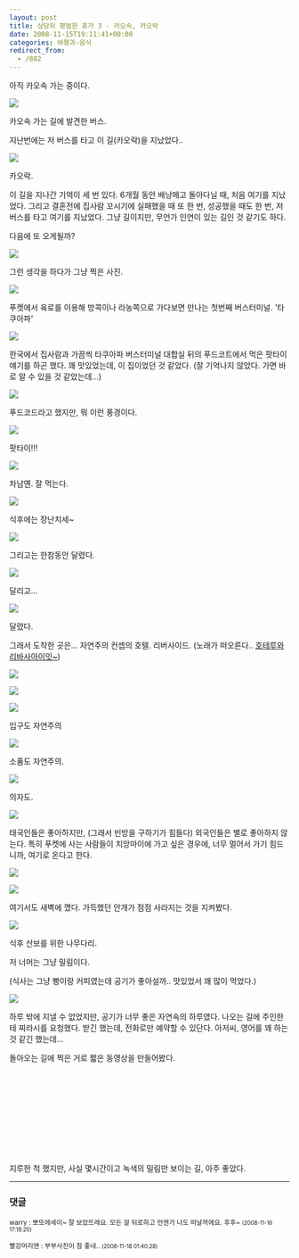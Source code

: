 ```yaml
---
layout: post
title: 상당히 평범한 휴가 3 - 카오속, 카오락
date: 2008-11-15T19:11:41+00:00
categories: 여행과-음식
redirect_from:
  - /882
---
```




아직 카오속 가는 중이다.

<a title="Flickr에서 돌핀호텔님의 hkt2008-10-04 13-38-34_GX-1S" href="http://www.flickr.com/photos/jinto/2983753935/">

<img src="http://farm4.static.flickr.com/3286/2983753935_cd44fe6dce_o.jpg" ></a>

카오속 가는 길에 발견한 버스.

지난번에는 저 버스를 타고 이 길(카오락)을 지났었다..

<a title="Flickr에서 돌핀호텔님의 hkt2008-10-04 13-39-09_GX-1S" href="http://www.flickr.com/photos/jinto/2984612024/"><img src="http://farm4.static.flickr.com/3171/2984612024_bb32e498ea_o.jpg" ></a>

카오락.

이 길을 지나간 기억이 세 번 있다. 6개월 동안 배낭메고 돌아다닐 때, 처음 여기를 지났었다. 그리고 결혼전에 집사람 꼬시기에 실패했을 때 또 한 번, 성공했을 때도 한 번, 저 버스를 타고 여기를 지났었다. 그냥 길이지만, 무언가 인연이 있는 길인 것 같기도 하다.

다음에 또 오게될까?

<a title="Flickr에서 돌핀호텔님의 hkt2008-10-04 13-39-23_GX-1S" href="http://www.flickr.com/photos/jinto/2983754409/"><img src="http://farm4.static.flickr.com/3253/2983754409_8784592570_o.jpg" ></a>

그런 생각을 하다가 그냥 찍은 사진.

<a title="Flickr에서 돌핀호텔님의 hkt2008-10-04 15-01-09_GX-1S" href="http://www.flickr.com/photos/jinto/2983755789/"><img src="http://farm4.static.flickr.com/3199/2983755789_01e38862c1_o.jpg" ></a>

푸켓에서 육로를 이용해 방콕이나 라농쪽으로 가다보면 만나는 첫번째 버스터미널. '타쿠아파'

<a title="Flickr에서 돌핀호텔님의 hkt2008-10-04 14-39-39_GX-1S" href="http://www.flickr.com/photos/jinto/2983754587/"><img src="http://farm4.static.flickr.com/3213/2983754587_1c343b24f8_o.jpg" ></a>

한국에서 집사람과 가끔씩 타쿠아파 버스터미널 대합실 뒤의 푸드코트에서 먹은 팟타이 얘기를 하곤 했다. 꽤 맛있었는데, 이 집이었던 것 같았다. (잘 기억나지 않았다. 가면 바로 알 수 있을 것 같았는데...)

<a title="Flickr에서 돌핀호텔님의 hkt2008-10-04 14-40-00_GX-1S" href="http://www.flickr.com/photos/jinto/2984612644/"><img src="http://farm4.static.flickr.com/3192/2984612644_a99bf98ab7_o.jpg" ></a>

푸드코드라고 했지만, 뭐 이런 풍경이다.

<a title="Flickr에서 돌핀호텔님의 hkt2008-10-04 14-46-46_GX-1S" href="http://www.flickr.com/photos/jinto/2984613222/"><img src="http://farm4.static.flickr.com/3278/2984613222_059c7c0d8c_o.jpg" ></a>

팟타이!!!

<a title="Flickr에서 돌핀호텔님의 hkt2008-10-04 15-06-26_GX-1S" href="http://www.flickr.com/photos/jinto/2983756357/"><img src="http://farm4.static.flickr.com/3274/2983756357_b9a35796a0_o.jpg" ></a>

차남옌. 잘 먹는다.

<a title="Flickr에서 돌핀호텔님의 hkt2008-10-04 15-21-48_GX-1S" href="http://www.flickr.com/photos/jinto/2984721560/"><img src="http://farm4.static.flickr.com/3191/2984721560_46c2f1ecc6_o.jpg" ></a>

식후에는 장난치세~

<a title="Flickr에서 돌핀호텔님의 hkt2008-10-04 15-38-40_GX-1S" href="http://www.flickr.com/photos/jinto/2983867543/"><img src="http://farm4.static.flickr.com/3024/2983867543_42d1f77aa8_o.jpg" ></a>

그리고는 한참동안 달렸다.

<a title="Flickr에서 돌핀호텔님의 hkt2008-10-04 16-11-23_GX-1S" href="http://www.flickr.com/photos/jinto/2983867687/"><img src="http://farm4.static.flickr.com/3160/2983867687_7481e35338_o.jpg" ></a>

달리고...

<a title="Flickr에서 돌핀호텔님의 hkt2008-10-04 16-13-28_GX-1S" href="http://www.flickr.com/photos/jinto/2984724384/"><img src="http://farm3.static.flickr.com/2282/2984724384_0e08ceffd6_o.jpg" ></a>

달렸다.

그래서 도착한 곳은... 자연주의 컨셉의 호텔. 리버사이드. (노래가 떠오른다.. <a href="http://jinto.pe.kr/978" target="_blank" title="[http://jinto.pe.kr/978]로 이동합니다.">호테루와 리바사아이잇~</a>)

<a title="Flickr에서 돌핀호텔님의 hkt2008-10-04 16-29-13_GX-1S" href="http://www.flickr.com/photos/jinto/2984729442/"><img src="http://farm4.static.flickr.com/3067/2984729442_bf2e8e0e72_o.jpg" ></a>

<a title="Flickr에서 돌핀호텔님의 hkt2008-10-04 16-29-47_GX-1S" href="http://www.flickr.com/photos/jinto/2984729710/"><img src="http://farm4.static.flickr.com/3017/2984729710_b77828bfc8_o.jpg" ></a>

<a title="Flickr에서 돌핀호텔님의 hkt2008-10-04 16-58-28_GX-1S" href="http://www.flickr.com/photos/jinto/2984730452/"><img src="http://farm4.static.flickr.com/3232/2984730452_6b7bbb2855_o.jpg" ></a>

입구도 자연주의

<a title="Flickr에서 돌핀호텔님의 hkt2008-10-04 16-35-19_GX-1S" href="http://www.flickr.com/photos/jinto/2983873275/"><img src="http://farm4.static.flickr.com/3253/2983873275_2af5705f23_o.jpg" ></a>

소품도 자연주의.

<a title="Flickr에서 돌핀호텔님의 hkt2008-10-04 16-36-32_GX-1S" href="http://www.flickr.com/photos/jinto/2983873413/"><img src="http://farm4.static.flickr.com/3293/2983873413_59cd6b1ce4_o.jpg" ></a>

의자도.

<a title="Flickr에서 돌핀호텔님의 hkt2008-10-04 17-06-41_GX-1S" href="http://www.flickr.com/photos/jinto/2984744572/"><img src="http://farm4.static.flickr.com/3176/2984744572_794f8e5653_o.jpg" ></a>

태국인들은 좋아하지만, (그래서 빈방을 구하기가 힘들다) 외국인들은 별로 좋아하지 않는다. 특히 푸켓에 사는 사람들이 치앙마이에 가고 싶은 경우에, 너무 멀어서 가기 힘드니까, 여기로 온다고 한다.

<a title="Flickr에서 돌핀호텔님의 hkt2008-10-04 17-15-59_GX-1S" href="http://www.flickr.com/photos/jinto/2984744718/"><img src="http://farm4.static.flickr.com/3141/2984744718_5438ec26e4_o.jpg" ></a>

<a title="Flickr에서 돌핀호텔님의 hkt2008-10-05 06-10-54_GX-1S" href="http://www.flickr.com/photos/jinto/2984756972/"><img src="http://farm4.static.flickr.com/3020/2984756972_d8ac5247aa_o.jpg" ></a>

여기서도 새벽에 깼다. 가득했던 안개가 점점 사라지는 것을 지켜봤다.

<a title="Flickr에서 돌핀호텔님의 hkt2008-10-05 08-11-18_GX-1S" href="http://www.flickr.com/photos/jinto/2983901859/"><img src="http://farm4.static.flickr.com/3162/2983901859_0bf417c2f9_o.jpg" ></a>

식후 산보를 위한 나무다리.

저 너머는 그냥 밀림이다.

(식사는 그냥 빵이랑 커피였는데 공기가 좋아설까.. 맛있었서 꽤 많이 먹었다.)

<a title="Flickr에서 돌핀호텔님의 hkt2008-10-05 08-33-08_GX-1S" href="http://www.flickr.com/photos/jinto/2983902877/"><img src="http://farm4.static.flickr.com/3291/2983902877_0a055b4c5e_o.jpg" ></a>

하루 밖에 지낼 수 없었지만, 공기가 너무 좋은 자연속의 하루였다. 나오는 길에 주인한테 찌라시를 요청했다. 받긴 했는데, 전화로만 예약할 수 있단다. 아저씨, 영어를 꽤 하는 것 같긴 했는데...

돌아오는 길에 찍은 거로 짧은 동영상을 만들어봤다.

<object ><param name="movie" value="http://www.youtube.com/v/3doEMVw0j2w&amp;hl=ko&amp;fs=1"></param><param name="allowFullScreen" value="true"></param><embed src="http://www.youtube.com/v/3doEMVw0j2w&amp;hl=ko&amp;fs=1" type="application/x-shockwave-flash" allowfullscreen="true" ></embed></object>

지루한 척 했지만, 사실 몇시간이고 녹색의 밀림만 보이는 길, 아주 좋았다.

 

* * *

### 댓글



<!--- cmt:1176 --->
<!--- mail: --->
<!--- parent:0 --->

<small class=comment>warry : 뽀또에세이~ 잘 보았뜨레요. 모든 걸 뒤로하고 언젠가 나도 떠날꺼에요. 후후~ <small>(2008-11-16 17:18:20)</small></small>


<!--- cmt:1177 --->
<!--- mail: --->
<!--- parent:0 --->

<small class=comment>빨강머리앤 : 부부사진이 참 좋네.. <small>(2008-11-18 01:40:28)</small></small>

